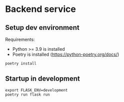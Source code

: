 # Backend service

## Setup dev environment
Requirements:
 - Python >= 3.9 is installed
 - Poetry is installed (https://python-poetry.org/docs/)

```
poetry install
```

## Startup in development

```
export FLASK_ENV=development
poetry run flask run
```

